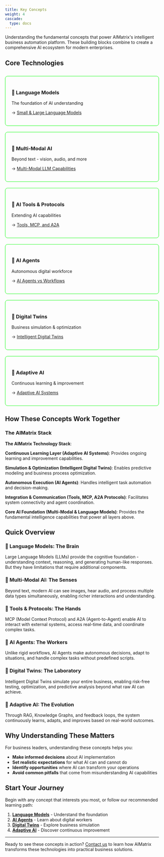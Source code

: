 ```yaml
---
title: Key Concepts
weight: 4
cascade:
  type: docs
---
```


Understanding the fundamental concepts that power AIMatrix's intelligent business automation platform. These building blocks combine to create a comprehensive AI ecosystem for modern enterprises.

## Core Technologies

<div style="display: grid; grid-template-columns: repeat(auto-fit, minmax(280px, 1fr)); gap: 20px; margin: 30px 0;">
  
  <div style="border: 1px solid #00ff00; padding: 20px; border-radius: 8px;">
    <h3>🧠 Language Models</h3>
    <p>The foundation of AI understanding</p>
    <ul style="list-style: none; padding: 0;">
      <li>→ <a href="/business/key-concepts/language-models/">Small & Large Language Models</a></li>
    </ul>
  </div>

  <div style="border: 1px solid #00ff00; padding: 20px; border-radius: 8px;">
    <h3>🎨 Multi-Modal AI</h3>
    <p>Beyond text - vision, audio, and more</p>
    <ul style="list-style: none; padding: 0;">
      <li>→ <a href="/business/key-concepts/multimodal-llm/">Multi-Modal LLM Capabilities</a></li>
    </ul>
  </div>

  <div style="border: 1px solid #00ff00; padding: 20px; border-radius: 8px;">
    <h3>🔧 AI Tools & Protocols</h3>
    <p>Extending AI capabilities</p>
    <ul style="list-style: none; padding: 0;">
      <li>→ <a href="/business/key-concepts/tools-mcp-a2a/">Tools, MCP, and A2A</a></li>
    </ul>
  </div>

  <div style="border: 1px solid #00ff00; padding: 20px; border-radius: 8px;">
    <h3>🤖 AI Agents</h3>
    <p>Autonomous digital workforce</p>
    <ul style="list-style: none; padding: 0;">
      <li>→ <a href="/business/key-concepts/ai-agents/">AI Agents vs Workflows</a></li>
    </ul>
  </div>

  <div style="border: 1px solid #00ff00; padding: 20px; border-radius: 8px;">
    <h3>🏢 Digital Twins</h3>
    <p>Business simulation & optimization</p>
    <ul style="list-style: none; padding: 0;">
      <li>→ <a href="/business/key-concepts/intelligent-digital-twins/">Intelligent Digital Twins</a></li>
    </ul>
  </div>

  <div style="border: 1px solid #00ff00; padding: 20px; border-radius: 8px;">
    <h3>🔄 Adaptive AI</h3>
    <p>Continuous learning & improvement</p>
    <ul style="list-style: none; padding: 0;">
      <li>→ <a href="/business/key-concepts/adaptive-ai-systems/">Adaptive AI Systems</a></li>
    </ul>
  </div>

</div>

## How These Concepts Work Together

### The AIMatrix Stack

**The AIMatrix Technology Stack**:

**Continuous Learning Layer (Adaptive AI Systems)**: Provides ongoing learning and improvement capabilities.

**Simulation & Optimization (Intelligent Digital Twins)**: Enables predictive modeling and business process optimization.

**Autonomous Execution (AI Agents)**: Handles intelligent task automation and decision-making.

**Integration & Communication (Tools, MCP, A2A Protocols)**: Facilitates system connectivity and agent coordination.

**Core AI Foundation (Multi-Modal & Language Models)**: Provides the fundamental intelligence capabilities that power all layers above.

## Quick Overview

### 🧠 Language Models: The Brain
Large Language Models (LLMs) provide the cognitive foundation - understanding context, reasoning, and generating human-like responses. But they have limitations that require additional components.

### 🎨 Multi-Modal AI: The Senses
Beyond text, modern AI can see images, hear audio, and process multiple data types simultaneously, enabling richer interactions and understanding.

### 🔧 Tools & Protocols: The Hands
MCP (Model Context Protocol) and A2A (Agent-to-Agent) enable AI to interact with external systems, access real-time data, and coordinate complex tasks.

### 🤖 AI Agents: The Workers
Unlike rigid workflows, AI Agents make autonomous decisions, adapt to situations, and handle complex tasks without predefined scripts.

### 🏢 Digital Twins: The Laboratory
Intelligent Digital Twins simulate your entire business, enabling risk-free testing, optimization, and predictive analysis beyond what raw AI can achieve.

### 🔄 Adaptive AI: The Evolution
Through RAG, Knowledge Graphs, and feedback loops, the system continuously learns, adapts, and improves based on real-world outcomes.

## Why Understanding These Matters

For business leaders, understanding these concepts helps you:
- **Make informed decisions** about AI implementation
- **Set realistic expectations** for what AI can and cannot do
- **Identify opportunities** where AI can transform your operations
- **Avoid common pitfalls** that come from misunderstanding AI capabilities

## Start Your Journey

Begin with any concept that interests you most, or follow our recommended learning path:

1. **[Language Models](/business/key-concepts/language-models/)** - Understand the foundation
2. **[AI Agents](/business/key-concepts/ai-agents/)** - Learn about digital workers
3. **[Digital Twins](/business/key-concepts/intelligent-digital-twins/)** - Explore business simulation
4. **[Adaptive AI](/business/key-concepts/adaptive-ai-systems/)** - Discover continuous improvement

---

Ready to see these concepts in action? [Contact us](/business/contact/) to learn how AIMatrix transforms these technologies into practical business solutions.